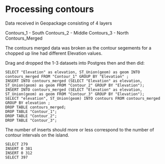 # Processing contours

Data received in Geopackage consisting of 4 layers

Contours_1 - South
Contours_2 - Middle
Contours_3 - North
Contours_Merged

The contours merged data was broken as the contour 
segements for a chopped up line had different Elevation values.

Drag and dropped the 1-3 datasets into Postgres then and then did:

```
SELECT "Elevation" as elevation, ST_Union(geom) as geom INTO contours_merged FROM "Contour_1" GROUP BY "Elevation" ;
INSERT INTO contours_merged (SELECT "Elevation" as elevation, ST_Union(geom) as geom FROM "Contour_2" GROUP BY "Elevation");
INSERT INTO contours_merged (SELECT "Elevation" as elevation, ST_Union(geom) as geom FROM "Contour_3" GROUP BY "Elevation");
SELECT "elevation", ST_Union(geom) INTO contours FROM contours_merged GROUP BY elevation ;
DROP TABLE contours_merged;
DROP TABLE "Contour_1";
DROP TABLE "Contour_2";
DROP TABLE "Contour_3";
```

The number of inserts should more or less correspond to the number of contour intervals on the island.

```
SELECT 279
INSERT 0 381
INSERT 0 312
SELECT 397
```


